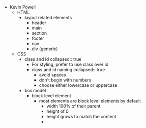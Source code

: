 - Kevin Powell
	- HTML
		- layout related elements
			- header
			- main
			- section
			- footer
			- nav
			- div (generic)
	- CSS
		- class and id
		  collapsed:: true
			- For styling, prefer to use class over id
			- class and id naming
			  collapsed:: true
				- avoid spaces
				- don't begin with numbers
				- choose either lowercase or uppercase
		- box model
			- block level element
				- most elements are block level elements by default
					- width 100% of their parent
					- height of 0
					- height grows to match the content
					-